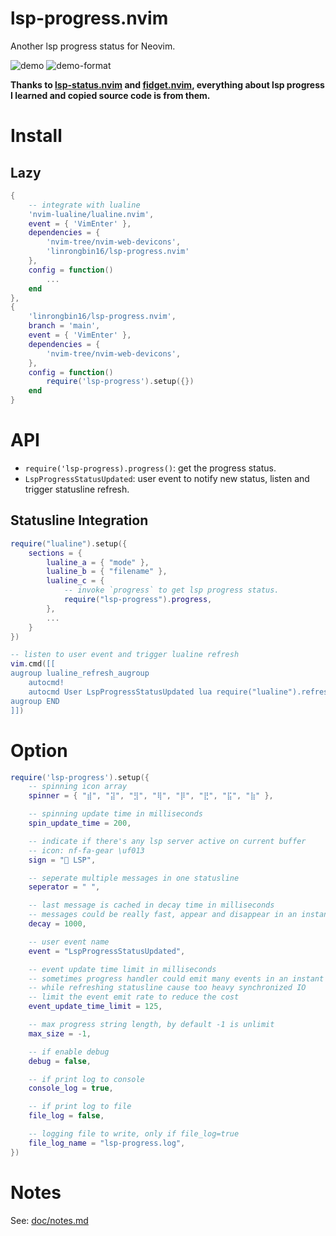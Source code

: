 # lsp-progress.nvim

Another lsp progress status for Neovim.

![demo](https://user-images.githubusercontent.com/6496887/215637132-65e27eac-df71-4d17-9365-b516d6536ece.jpg)
![demo-format](https://user-images.githubusercontent.com/6496887/215700315-9d205333-b0e8-4630-9afd-67e2a1c6e3ae.jpg)

**Thanks to [lsp-status.nvim](https://github.com/nvim-lua/lsp-status.nvim) and [fidget.nvim](https://github.com/j-hui/fidget.nvim), everything about lsp progress I learned and copied source code is from them.**

# Install

## Lazy

```lua
{
    -- integrate with lualine
    'nvim-lualine/lualine.nvim',
    event = { 'VimEnter' },
    dependencies = {
        'nvim-tree/nvim-web-devicons',
        'linrongbin16/lsp-progress.nvim'
    },
    config = function()
        ...
    end
},
{
    'linrongbin16/lsp-progress.nvim',
    branch = 'main',
    event = { 'VimEnter' },
    dependencies = {
        'nvim-tree/nvim-web-devicons',
    },
    config = function()
        require('lsp-progress').setup({})
    end
}
```

# API

- `require('lsp-progress).progress()`: get the progress status.
- `LspProgressStatusUpdated`: user event to notify new status, listen and trigger statusline refresh.

## Statusline Integration

```lua
require("lualine").setup({
    sections = {
        lualine_a = { "mode" },
        lualine_b = { "filename" },
        lualine_c = {
            -- invoke `progress` to get lsp progress status.
            require("lsp-progress").progress,
        },
        ...
    }
})

-- listen to user event and trigger lualine refresh
vim.cmd([[
augroup lualine_refresh_augroup
    autocmd!
    autocmd User LspProgressStatusUpdated lua require("lualine").refresh()
augroup END
]])
```

# Option

```lua
require('lsp-progress').setup({
    -- spinning icon array
    spinner = { "⣾", "⣽", "⣻", "⢿", "⡿", "⣟", "⣯", "⣷" },

    -- spinning update time in milliseconds
    spin_update_time = 200,

    -- indicate if there's any lsp server active on current buffer
    -- icon: nf-fa-gear \uf013
    sign = " LSP",

    -- seperate multiple messages in one statusline
    seperator = " ",

    -- last message is cached in decay time in milliseconds
    -- messages could be really fast, appear and disappear in an instant
    decay = 1000,

    -- user event name
    event = "LspProgressStatusUpdated",

    -- event update time limit in milliseconds
    -- sometimes progress handler could emit many events in an instant
    -- while refreshing statusline cause too heavy synchronized IO
    -- limit the event emit rate to reduce the cost
    event_update_time_limit = 125,

    -- max progress string length, by default -1 is unlimit
    max_size = -1,

    -- if enable debug
    debug = false,

    -- if print log to console
    console_log = true,

    -- if print log to file
    file_log = false,

    -- logging file to write, only if file_log=true
    file_log_name = "lsp-progress.log",
})
```

# Notes

See: [doc/notes.md](doc/notes.md)
